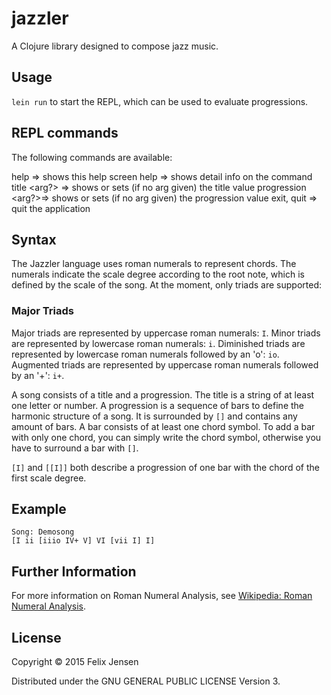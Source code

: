 # jazzler

A Clojure library designed to compose jazz music.

## Usage

`lein run` to start the REPL, which can be used to evaluate progressions.

## REPL commands

The following commands are available:

help => shows this help screen
help <command> => shows detail info on the command
title <arg?> => shows or sets (if no arg given) the title value 
progression <arg?>=> shows or sets (if no arg given) the progression value
exit, quit => quit the application

## Syntax

The Jazzler language uses roman numerals to represent chords. The numerals indicate the scale degree according to the root note, which is defined by the scale of the song.
At the moment, only triads are supported:

### Major Triads
Major triads are represented by uppercase roman numerals: `I`.
Minor triads are represented by lowercase roman numerals: `i`.
Diminished triads are represented by lowercase roman numerals followed by an 'o': `io`.
Augmented triads are represented by uppercase roman numerals followed by an '+': `i+`.

A song consists of a title and a progression. The title is a string of at least one letter or number.
A progression is a sequence of bars to define the harmonic structure of a song. It is surrounded by `[]` and contains any amount of bars.
A bar consists of at least one chord symbol. To add a bar with only one chord, you can simply write the chord symbol, otherwise you have to surround a bar with `[]`.

`[I]` and `[[I]]` both describe a progression of one bar with the chord of the first scale degree.

## Example

```
Song: Demosong
[I ii [iiio IV+ V] VI [vii I] I]
```

## Further Information
For more information on Roman Numeral Analysis, see [Wikipedia: Roman Numeral Analysis](https://en.wikipedia.org/wiki/Roman_numeral_analysis).

## License

Copyright © 2015 Felix Jensen

Distributed under the GNU GENERAL PUBLIC LICENSE Version 3.
